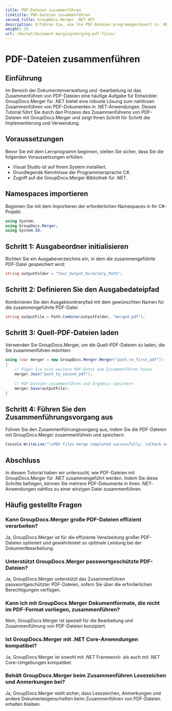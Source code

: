 ```yaml
---
title: PDF-Dateien zusammenführen
linktitle: PDF-Dateien zusammenführen
second_title: GroupDocs.Merger .NET API
description: Erfahren Sie, wie Sie PDF-Dateien programmgesteuert in .NET mit GroupDocs.Merger für eine nahtlose Dokumentenverwaltung zusammenführen.
weight: 19
url: /de/net/document-merging/merging-pdf-files/
---
```


# PDF-Dateien zusammenführen

## Einführung
Im Bereich der Dokumentenverwaltung und -bearbeitung ist das Zusammenführen von PDF-Dateien eine häufige Aufgabe für Entwickler. GroupDocs.Merger für .NET bietet eine robuste Lösung zum nahtlosen Zusammenführen von PDF-Dokumenten in .NET-Anwendungen. Dieses Tutorial führt Sie durch den Prozess des Zusammenführens von PDF-Dateien mit GroupDocs.Merger und zeigt Ihnen Schritt für Schritt die Implementierung und Verwendung.
## Voraussetzungen
Bevor Sie mit dem Lernprogramm beginnen, stellen Sie sicher, dass Sie die folgenden Voraussetzungen erfüllen:
- Visual Studio ist auf Ihrem System installiert.
- Grundlegende Kenntnisse der Programmiersprache C#.
- Zugriff auf die GroupDocs.Merger-Bibliothek für .NET.

## Namespaces importieren
Beginnen Sie mit dem Importieren der erforderlichen Namespaces in Ihr C#-Projekt:
```csharp
using System; 
using GroupDocs.Merger;
using System.IO;
```
## Schritt 1: Ausgabeordner initialisieren
Richten Sie ein Ausgabeverzeichnis ein, in dem die zusammengeführte PDF-Datei gespeichert wird:
```csharp
string outputFolder = "Your_Output_Directory_Path";
```
## Schritt 2: Definieren Sie den Ausgabedateipfad
Kombinieren Sie den Ausgabeordnerpfad mit dem gewünschten Namen für die zusammengeführte PDF-Datei:
```csharp
string outputFile = Path.Combine(outputFolder, "merged.pdf");
```
## Schritt 3: Quell-PDF-Dateien laden
Verwenden Sie GroupDocs.Merger, um die Quell-PDF-Dateien zu laden, die Sie zusammenführen möchten:
```csharp
using (var merger = new GroupDocs.Merger.Merger("path_to_first_pdf"))
{
    // Fügen Sie eine weitere PDF-Datei zum Zusammenführen hinzu
    merger.Join("path_to_second_pdf");
    
    // PDF-Dateien zusammenführen und Ergebnis speichern
    merger.Save(outputFile);
}
```
## Schritt 4: Führen Sie den Zusammenführungsvorgang aus
Führen Sie den Zusammenführungsvorgang aus, indem Sie die PDF-Dateien mit GroupDocs.Merger zusammenführen und speichern:
```csharp
Console.WriteLine("\nPDF files merge completed successfully. \nCheck output in {0}", outputFolder);
```

## Abschluss
In diesem Tutorial haben wir untersucht, wie PDF-Dateien mit GroupDocs.Merger für .NET zusammengeführt werden. Indem Sie diese Schritte befolgen, können Sie mehrere PDF-Dokumente in Ihren .NET-Anwendungen nahtlos zu einer einzigen Datei zusammenführen.

## Häufig gestellte Fragen
### Kann GroupDocs.Merger große PDF-Dateien effizient verarbeiten?
Ja, GroupDocs.Merger ist für die effiziente Verarbeitung großer PDF-Dateien optimiert und gewährleistet so optimale Leistung bei der Dokumentbearbeitung.
### Unterstützt GroupDocs.Merger passwortgeschützte PDF-Dateien?
Ja, GroupDocs.Merger unterstützt das Zusammenführen passwortgeschützter PDF-Dateien, sofern Sie über die erforderlichen Berechtigungen verfügen.
### Kann ich mit GroupDocs.Merger Dokumentformate, die nicht im PDF-Format vorliegen, zusammenführen?
Nein, GroupDocs.Merger ist speziell für die Bearbeitung und Zusammenführung von PDF-Dateien konzipiert.
### Ist GroupDocs.Merger mit .NET Core-Anwendungen kompatibel?
Ja, GroupDocs.Merger ist sowohl mit .NET Framework- als auch mit .NET Core-Umgebungen kompatibel.
### Behält GroupDocs.Merger beim Zusammenführen Lesezeichen und Anmerkungen bei?
Ja, GroupDocs.Merger stellt sicher, dass Lesezeichen, Anmerkungen und andere Dokumenteigenschaften beim Zusammenführen von PDF-Dateien erhalten bleiben.